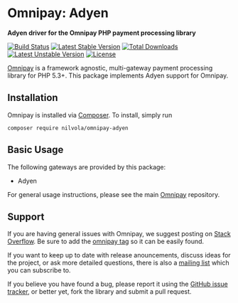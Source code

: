 # Omnipay: Adyen

**Adyen driver for the Omnipay PHP payment processing library**

[![Build Status](https://travis-ci.org/MujibAzizi/omnipay-adyen.svg)](https://travis-ci.org/MujibAzizi/omnipay-adyen)
[![Latest Stable Version](https://poser.pugx.org/nilvola/omnipay-adyen/v/stable.svg)](https://packagist.org/packages/nilvola/omnipay-adyen) [![Total Downloads](https://poser.pugx.org/nilvola/omnipay-adyen/downloads.svg)](https://packagist.org/packages/nilvola/omnipay-adyen) [![Latest Unstable Version](https://poser.pugx.org/nilvola/omnipay-adyen/v/unstable.svg)](https://packagist.org/packages/nilvola/omnipay-adyen) [![License](https://poser.pugx.org/nilvola/omnipay-adyen/license.svg)](https://packagist.org/packages/nilvola/omnipay-adyen)

[Omnipay](https://github.com/omnipay/omnipay) is a framework agnostic, multi-gateway payment
processing library for PHP 5.3+. This package implements Adyen support for Omnipay.

## Installation

Omnipay is installed via [Composer](http://getcomposer.org/). To install, simply run

```
composer require nilvola/omnipay-adyen
```

## Basic Usage

The following gateways are provided by this package:

* Adyen

For general usage instructions, please see the main [Omnipay](https://github.com/omnipay/omnipay)
repository.

## Support

If you are having general issues with Omnipay, we suggest posting on
[Stack Overflow](http://stackoverflow.com/). Be sure to add the
[omnipay tag](http://stackoverflow.com/questions/tagged/omnipay) so it can be easily found.

If you want to keep up to date with release anouncements, discuss ideas for the project,
or ask more detailed questions, there is also a [mailing list](https://groups.google.com/forum/#!forum/omnipay) which
you can subscribe to.

If you believe you have found a bug, please report it using the [GitHub issue tracker](https://github.com/MujibAzizi/omnipay-adyen/issues),
or better yet, fork the library and submit a pull request.
